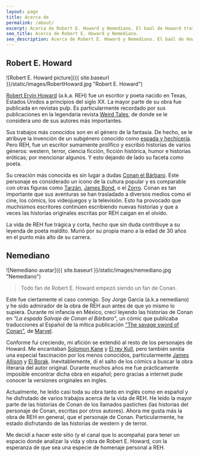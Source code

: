 ```yaml
---
layout: page
title: Acerca de
permalink: /about/
excerpt: Acerca de Robert E. Howard y Nemediano. El baúl de Howard trata de hacer análisis en español de la vida y obra de Robert E. Howard.
seo_title: Acerca de Robert E. Howard y Nemediano.
seo_description: Acerca de Robert E. Howard y Nemediano. El baúl de Howard trata de hacer análisis en español de la vida y obra de Robert E. Howard.
---
```


## Robert E. Howard

![Robert E. Howard picture]({{ site.baseurl }}/static/images/RobertHoward.jpg "Robert E. Howard")

[Robert Ervin Howard](https://en.wikipedia.org/wiki/Robert_E._Howard) (a.k.a. REH) fue un escritor y poeta nacido en Texas, Estados Unidos a principios del siglo XX.
La mayor parte de su obra fue publicada en revistas pulp. Es particularmente recordado por sus publicaciones en la legendaria revista [Weird Tales](https://en.wikipedia.org/wiki/Weird_Tales), de donde se le considera uno de sus autores más importantes.

Sus trabajos más conocidos son en el género de la fantasía. De hecho, se le atribuye la invención de un subgénero conocido como [espada y hechicería](https://en.wikipedia.org/wiki/Sword_and_sorcery). Pero REH, fue un escritor sumamente prolífico y escribió historias de varios géneros: western, terror, ciencia ficción, ficción histórica, humor e historias eróticas; por mencionar algunos. Y esto dejando de lado su faceta como poeta.

Su creación más conocida es sin lugar a dudas [Conan el Bárbaro](https://en.wikipedia.org/wiki/Conan_the_Barbarian). Este personaje es considerado un icono de la cultura popular y es comparable con otras figuras como [Tarzán](https://en.wikipedia.org/wiki/Tarzan), [James Bond](https://en.wikipedia.org/wiki/James_Bond_(literary_character)), o el [Zorro](https://en.wikipedia.org/wiki/Zorro). Conan es tan importante que sus aventuras se han trasladado a diversos medios como el cine, los cómics, los videojuegos y la televisión. Esto ha provocado que muchísimos escritores continúen escribiendo nuevas historias y que a veces las historias originales escritas por REH caigan en el olvido.

La vida de REH fue trágica y corta, hecho que sin duda contribuye a su leyenda de poeta maldito. Murió por su propia mano a la edad de 30 años en el punto más alto de su carrera.

## Nemediano

![Nemediano avatar]({{ site.baseurl }}/static/images/nemediano.jpg "Nemediano")

> Todo fan de Robert E. Howard empezó siendo un fan de Conan.

Este fue ciertamente el caso conmigo. Soy Jorge García (a.k.a nemediano) y he sido admirador de la obra de REH aun antes de que yo mismo lo supiera. Durante mi infancia en México, crecí leyendo las historias de Conan en *"La espada Salvaje de Conan el Bárbaro"*, un cómic que publicaba traducciones al Español de la mítica publicación ["The savage sword of Conan"](https://en.wikipedia.org/wiki/Savage_Sword_of_Conan), de [Marvel](https://en.wikipedia.org/wiki/Marvel_Comics).

Conforme fui creciendo, mi afición se extendió al resto de los personajes de Howard. Me encantaban [Solomon Kane](https://en.wikipedia.org/wiki/Solomon_Kane) y [El rey Kull](https://en.wikipedia.org/wiki/Kull_of_Atlantis), pero también sentía una especial fascinación por los menos conocidos, particularmente [James Allison](https://en.wikipedia.org/wiki/Robert_E._Howard_bibliography#James_Allison) y [El Borak](https://en.wikipedia.org/wiki/El_Borak). Inevitablemente, di el salto de los cómics a buscar la obra literaria del autor original. Durante muchos años me fue prácticamente imposible encontrar dicha obra en español; pero gracias a internet pude conocer la versiones originales en ingles.

Actualmente, he leído casi toda su obra tanto en inglés como en español y he disfrutado de varios trabajos acerca de la vida de REH. He leído la mayor parte de las historias de Conan de los llamados pastiches (las historias del personaje de Conan, escritas por otros autores). Ahora me gusta más la obra de REH en general, que el personaje de Conan. Particularmente, he estado disfrutando de las historias de western y de terror.

Me decidí a hacer este sitio (y el canal que lo acompaña) para tener un espacio donde analizar la vida y obra de Robert E. Howard, con la esperanza de que sea una especie de homenaje personal a REH.
